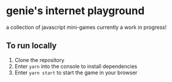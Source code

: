 # genie's internet playground
a collection of javascript mini-games
currently a work in progress!

## To run locally
1. Clone the repository
2. Enter `yarn` into the console to install dependencies
3. Enter `yarn start` to start the game in your browser